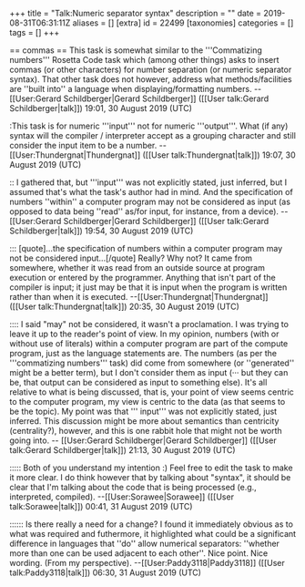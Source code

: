 +++
title = "Talk:Numeric separator syntax"
description = ""
date = 2019-08-31T06:31:11Z
aliases = []
[extra]
id = 22499
[taxonomies]
categories = []
tags = []
+++

== commas ==
This task is somewhat similar to the   '''Commatizing numbers'''   Rosetta Code task which   (among other things)   asks to insert commas   (or other characters)   for number separation   (or numeric separator syntax).   That other task does not however, address what methods/facilities are   ''built into''   a language when displaying/formatting numbers.     -- [[User:Gerard Schildberger|Gerard Schildberger]] ([[User talk:Gerard Schildberger|talk]]) 19:01, 30 August 2019 (UTC)

:This task is for numeric '''input''' not for numeric '''output'''. What (if any) syntax will the compiler / interpreter accept as a grouping character and still consider the input item to be a number. --[[User:Thundergnat|Thundergnat]] ([[User talk:Thundergnat|talk]]) 19:07, 30 August 2019 (UTC)

:: I gathered that,   but   '''input'''   was not explicitly stated, just inferred,   but I assumed that's what the task's author had in mind.   And the specification of numbers   ''within''   a computer program may not be considered as input   (as opposed to data being   ''read''   as/for input, for instance, from a device).     -- [[User:Gerard Schildberger|Gerard Schildberger]] ([[User talk:Gerard Schildberger|talk]]) 19:54, 30 August 2019 (UTC)

::: [quote]...the specification of numbers within a computer program may not be considered input...[/quote] Really? Why not? It came from somewhere, whether it was read from an outside source at program execution or entered by the programmer. Anything that isn't part of the compiler is input; it just may be that it is input when the program is written rather than when it is executed. --[[User:Thundergnat|Thundergnat]] ([[User talk:Thundergnat|talk]]) 20:35, 30 August 2019 (UTC)

:::: I said "may" not be considered, it wasn't a proclamation.     I was trying to leave it up to the reader's point of view.   In my opinion, numbers (with or without use of literals) within a computer program are part of the compute program, just as the language statements are.   The numbers   (as per the '''commatizing numbers''' task)   did come from somewhere (or ''generated'' might be a better term),   but I don't consider them as input   (···   but they can be, that output can be considered as input to something else).   It's all relative to what is being discussed, that is, your point of view seems centric to the computer program, my view is centric to the data   (as that seems to be the topic).   My point was that   ''' input'''   was not explicitly stated, just inferred.   This discussion might be more about semantics than centricity (centrality?), however,   and this is one rabbit hole that might not be worth going into.     -- [[User:Gerard Schildberger|Gerard Schildberger]] ([[User talk:Gerard Schildberger|talk]]) 21:13, 30 August 2019 (UTC)

::::: Both of you understand my intention :) Feel free to edit the task to make it more clear. I do think however that by talking about "syntax", it should be clear that I'm talking about the code that is being processed (e.g., interpreted, compiled).  --[[User:Sorawee|Sorawee]] ([[User talk:Sorawee|talk]]) 00:41, 31 August 2019 (UTC)

:::::: Is there really a need for a change? I found it immediately obvious as to what was required and futhermore, it highlighted what could be a significant difference in languages that ''do'' allow numerical separators: ''whether more than one can be used adjacent to each other''.
 Nice point. Nice wording. (From my perspective). --[[User:Paddy3118|Paddy3118]] ([[User talk:Paddy3118|talk]]) 06:30, 31 August 2019 (UTC)
